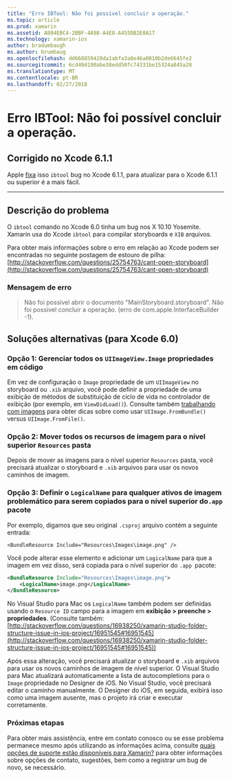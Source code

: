 ```yaml
---
title: "Erro IBTool: Não foi possível concluir a operação."
ms.topic: article
ms.prod: xamarin
ms.assetid: A804EBC4-2BBF-4A98-A4E8-A455DB2E8A17
ms.technology: xamarin-ios
author: bradumbaugh
ms.author: brumbaug
ms.openlocfilehash: dd668859428da1abfa3a8e46a0810b2de6645fe2
ms.sourcegitcommit: 6cd40d190abe38edd50fc74331be15324a845a28
ms.translationtype: MT
ms.contentlocale: pt-BR
ms.lasthandoff: 02/27/2018
---
```

# <a name="ibtool-error-the-operation-couldnt-be-completed"></a>Erro IBTool: Não foi possível concluir a operação.

## <a name="fixed-in-xcode-611"></a>Corrigido no Xcode 6.1.1

Apple [fixa](https://developer.apple.com/library/content/documentation/Xcode/Conceptual/RN-Xcode-Archive/Chapters/xc6_release_notes.html#//apple_ref/doc/uid/TP40016994-CH4-SW1) isso `ibtool` bug no Xcode 6.1.1, para atualizar para o Xcode 6.1.1 ou superior é a mais fácil.

* * *

## <a name="description-of-the-problem"></a>Descrição do problema

O `ibtool` comando no Xcode 6.0 tinha um bug nos X 10.10 Yosemite. Xamarin usa do Xcode `ibtool` para compilar storyboards e `XIB` arquivos.

Para obter mais informações sobre o erro em relação ao Xcode podem ser encontradas no seguinte postagem de estouro de pilha: [http://stackoverflow.com/questions/25754763/cant-open-storyboard](http://stackoverflow.com/questions/25754763/cant-open-storyboard)

### <a name="error-message"></a>Mensagem de erro

> Não foi possível abrir o documento "MainStoryboard.storyboard". Não foi possível concluir a operação. (erro de com.apple.InterfaceBuilder -1).

## <a name="workarounds-for-xcode-60"></a>Soluções alternativas (para Xcode 6.0)

### <a name="option-1-manage-all-uiimageviewimage-properties-in-code"></a>Opção 1: Gerenciar todos os `UIImageView.Image` propriedades em código

Em vez de configuração o `Image` propriedade de um `UIImageView` no storyboard ou `.xib` arquivo, você pode definir a propriedade de uma exibição de métodos de substituição de ciclo de vida no controlador de exibição (por exemplo, em `ViewDidLoad()`). Consulte também [trabalhando com imagens](~/ios/app-fundamentals/images-icons/index.md) para obter dicas sobre como usar `UIImage.FromBundle()` versus `UIImage.FromFile()`.

### <a name="option-2-move-all-of-the-image-resources-to-the-top-level-resources-folder"></a>Opção 2: Mover todos os recursos de imagem para o nível superior `Resources` pasta

Depois de mover as imagens para o nível superior `Resources` pasta, você precisará atualizar o storyboard e `.xib` arquivos para usar os novos caminhos de imagem.

### <a name="option-3-set-the-logicalname-for-any-problematic-image-assets-so-they-are-copied-to-the-top-level-of-theapp-bundle"></a>Opção 3: Definir o `LogicalName` para qualquer ativos de imagem problemático para serem copiados para o nível superior do`.app` pacote

Por exemplo, digamos que seu original `.csproj` arquivo contém a seguinte entrada:

`<BundleResource Include="Resources\Images\image.png" />`

Você pode alterar esse elemento e adicionar um `LogicalName` para que a imagem em vez disso, será copiada para o nível superior do `.app `pacote:

```xml
<BundleResource Include="Resources\Images\image.png">
    <LogicalName>image.png</LogicalName>
</BundleResource>
```

No Visual Studio para Mac os `LogicalName` também podem ser definidas usando o `Resource ID` campo para a imagem em **exibição > preenche > propriedades**. (Consulte também: [http://stackoverflow.com/questions/16938250/xamarin-studio-folder-structure-issue-in-ios-project/16951545#16951545](http://stackoverflow.com/questions/16938250/xamarin-studio-folder-structure-issue-in-ios-project/16951545#16951545))

Após essa alteração, você precisará atualizar o storyboard e `.xib` arquivos para usar os novos caminhos de imagem de nível superior. O Visual Studio para Mac atualizará automaticamente a lista de autocompletions para o `Image` propriedade no Designer de iOS. No Visual Studio, você precisará editar o caminho manualmente. O Designer do iOS, em seguida, exibirá isso como uma imagem ausente, mas o projeto irá criar e executar corretamente.

### <a name="next-steps"></a>Próximas etapas

Para obter mais assistência, entre em contato conosco ou se esse problema permanece mesmo após utilizando as informações acima, consulte [quais opções de suporte estão disponíveis para Xamarin?](~/cross-platform/troubleshooting/support-options.md) para obter informações sobre opções de contato, sugestões, bem como a registrar um bug de novo, se necessário. 

